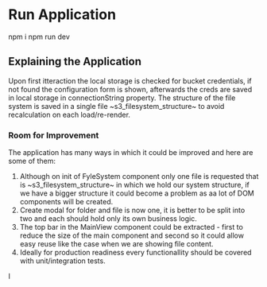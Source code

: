 # Run Application

npm i
npm run dev

## Explaining the Application

Upon first itteraction the local storage is checked for bucket credentials, if not found the configuration form is shown, afterwards the creds are saved in local storage in connectionString property. The structure of the file system is saved in a single file ~s3_filesystem_structure~ to avoid recalculation on each load/re-render.

### Room for Improvement

The application has many ways in which it could be improved and here are some of them:

1. Although on init of FyleSystem component only one file is requested that is ~s3_filesystem_structure~ in which we hold our system structure, if we have a bigger structure it could become a problem as aa lot of DOM components will be created.
2. Create modal for folder and file is now one, it is better to be split into two and each should hold only its own business logic.
3. The top bar in the MainView component could be extracted - first to reduce the size of the main component and second so it could allow easy reuse like the case when we are showing file content.
4. Ideally for production readiness every functionallity should be covered with unit/integration tests.

I

